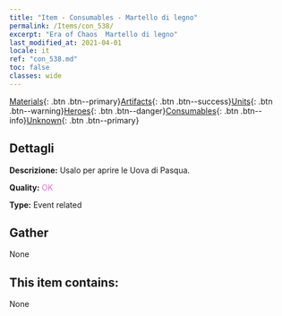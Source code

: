 ```yaml
---
title: "Item - Consumables - Martello di legno"
permalink: /Items/con_538/
excerpt: "Era of Chaos  Martello di legno"
last_modified_at: 2021-04-01
locale: it
ref: "con_538.md"
toc: false
classes: wide
---
```

 [Materials](/it/Items/){: .btn .btn--primary}[Artifacts](/it/Items/Artifacts/){: .btn .btn--success}[Units](/it/Items/Units/){: .btn .btn--warning}[Heroes](/it/Items/Heroes/){: .btn .btn--danger}[Consumables](/it/Items/Consumables/){: .btn .btn--info}[Unknown](/it/Items/Unknown/){: .btn .btn--primary}

## Dettagli
 **Descrizione:** Usalo per aprire le Uova di Pasqua.

 **Quality:** <span style="color: #DA70D6">OK</span>

 **Type:** Event related

## Gather

  None

## This item contains:

  None

